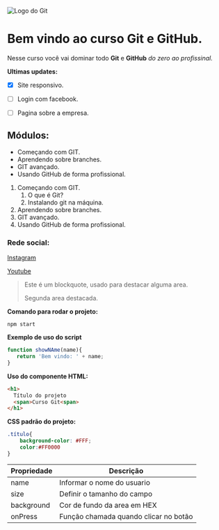 ![Logo do Git](https://miro.medium.com/max/383/0*5g3mp6zgIoqprOgV.png)
# Bem vindo ao curso Git e GitHub.
Nesse curso você vai dominar todo **Git** e **GitHub** _do zero ao profissinal._

**Ultimas updates:**
- [x] Site responsivo.
- [ ] Login com facebook.
- [ ] Pagina sobre a empresa.


## Módulos:
* Começando com GIT.
* Aprendendo sobre branches.
* GIT avançado.
* Usando GitHub de forma profissional.

1. Começando com GIT.  
   1. O que é Git?
   2. Instalando git na máquina.
2. Aprendendo sobre branches.
3. GIT avançado.
4. Usando GitHub de forma profissional.


### Rede social:
[Instagram](https://instagram.com/rafaelosama)

[Youtube](https:youtube,com/c/sujeitoprogramador)

>Este é um blockquote, usado para destacar alguma area.
>
>Segunda area destacada.


**Comando para rodar o projeto:**

```
npm start
```

**Exemplo de uso do script**
```js
function showNAme(name){
   return 'Bem vindo: ' + name;
}
```
**Uso do componente HTML:**
```html
<h1>
  Título do projeto
  <span>Curso Git<span>  
</h1>
```

**CSS padrão do projeto:**
```css
.título{
    background-color: #FFF;
    color:#FF0000
}
```

Propriedade | Descrição
----------- | -----------
name | Informar o nome do usuario
size | Definir o tamanho do campo
background | Cor de fundo da area em HEX
onPress | Função chamada quando clicar no botão